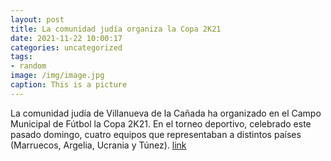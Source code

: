 ```yaml
---
layout: post
title: La comunidad judía organiza la Copa 2K21
date: 2021-11-22 10:00:17
categories: uncategorized
tags:
- random
image: /img/image.jpg
caption: This is a picture
---
```

La comunidad judía de Villanueva de la Cañada ha organizado en el Campo Municipal de Fútbol la Copa 2K21. En el torneo deportivo, celebrado este pasado domingo, cuatro equipos que representaban a distintos países (Marruecos, Argelia, Ucrania y Túnez).  [link](https://www.ayto-villacanada.es/noticias/la-comunidad-judia-organiza-la-copa-2k21/)
